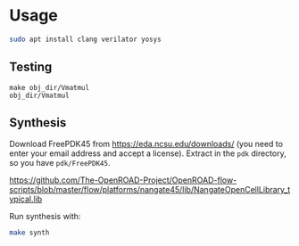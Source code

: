 
# Usage

````bash
sudo apt install clang verilator yosys
````

## Testing

````
make obj_dir/Vmatmul
obj_dir/Vmatmul
````

## Synthesis

Download FreePDK45 from https://eda.ncsu.edu/downloads/ (you need to enter your email address and accept a license). Extract in the `pdk` directory, so you have `pdk/FreePDK45`.

https://github.com/The-OpenROAD-Project/OpenROAD-flow-scripts/blob/master/flow/platforms/nangate45/lib/NangateOpenCellLibrary_typical.lib

Run synthesis with:

````bash
make synth
````